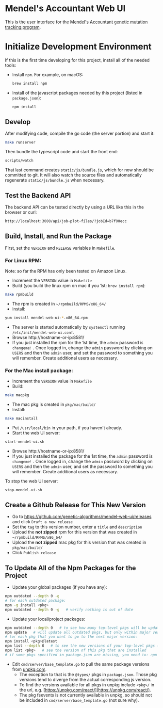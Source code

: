 # Mendel's Accountant Web UI

This is the user interface for the [Mendel's Accountant genetic mutation tracking program](https://github.com/genetic-algorithms/mendel-go).

# Initialize Development Environment

If this is the first time developing for this project, install all of the needed tools:

* Install `npm`. For example, on macOS:

  ```bash
  brew install npm
  ````

* Install of the javascript packages needed by this project (listed in `package.json`):

  ```bash
  npm install
  ````

## Develop

After modifying code, compile the go code (the server portion) and start it:

```bash
make runserver
```

Then bundle the typescript code and start the front end:

```bash
scripts/watch
```

That last command creates `static/js/bundle.js`, which for now should be committed to git. It will also watch the source files and automatically regenerate `static/js/bundle.js` when necessary.

## Test the Backend API

The backend API can be tested directly by using a URL like this in the browser or curl:

```bash
http://localhost:3000/api/job-plot-files/?jobId=b7f00ecc
```

## Build, Install, and Run the Package

First, set the `VERSION` and `RELEASE` variables in `Makefile`.

### For Linux RPM:

Note: so far the RPM has only been tested on Amazon Linux.

- Increment the `VERSION` value in `Makefile`
- Build (you build the linux rpm on mac if you 1st: `brew install rpm`):

```bash
make rpmbuild
```

- The rpm is created in `~/rpmbuild/RPMS/x86_64/`
- Install:

```bash
yum install mendel-web-ui-*.x86_64.rpm
```

- The server is started automatically by `systemctl` running `/etc/init/mendel-web-ui.conf`.
- Browse http://hostname-or-ip:8581/
- If you just installed the rpm for the 1st time, the `admin` password is `changeme!` . Once logged in, change the `admin` password by clicking on `USERS` and then the `admin` user, and set the password to something you will remember. Create additional users as necessary.

### For the Mac install package:

- Increment the `VERSION` value in `Makefile`
- Build:

```bash
make macpkg
```

- The mac pkg is created in `pkg/mac/build/`
- Install:

```bash
make macinstall
```

- Put `/usr/local/bin` in your path, if you haven't already.
- Start the web UI server:

```bash
start-mendel-ui.sh
```

- Browse http://hostname-or-ip:8581/
- If you just installed the package for the 1st time, the `admin` password is `changeme!` . Once logged in, change the `admin` password by clicking on `USERS` and then the `admin` user, and set the password to something you will remember. Create additional users as necessary.

To stop the web UI server:

```bash
stop-mendel-ui.sh
```

## Create a Github Release for This New Version

- Go to https://github.com/genetic-algorithms/mendel-web-ui/releases and click `Draft a new release`
- Set the `tag` to this version number, enter a `title` and `description`
- Upload the **not zipped** rpm for this version that was created in `~/rpmbuild/RPMS/x86_64/`
- Upload the **not zipped** mac pkg for this version that was created in `pkg/mac/build/`
- Click `Publish release`

## To Update All of the Npm Packages for the Project

- Update your global packages (if you have any):

```bash
npm outdated --depth 0 -g
# for each outdated package:
npm -g install <pkg>
npm outdated --depth 0 -g   # verify nothing is out of date
```

- Update your local/project packages:

```bash
npm outdated --depth 0   # to see how many top-level pkgs will be updated
npm update   # will update all outdated pkgs, but only within major version
# for each pkg that you want to go to the next major version:
npm install <pkg>@latest
npm list --depth 0   # to see the new versions of your top-level pkgs (needed in next step)
npm list <pkg>   # see the version of this pkg that are installed
# if some pkgs specified in package.json are missing, you need to: npm install <pkg>
```

- Edit `cmd/server/base_template.go` to pull the same package versions from [unpkg.com](https://unpkg.com/).
  - The exception to that is the `@types/` pkgs in `package.json`. Those pkg versions tend to diverge from the actual corresponding js version.
  - To find the versions available for all pkgs in unpkg include `<pkg>/` in the url, e.g. [https://unpkg.com/react/](https://unpkg.com/react/).
  - The pkg fsevents is not currently available in unpkg, so should not be included in `cmd/server/base_template.go` (not sure why).
